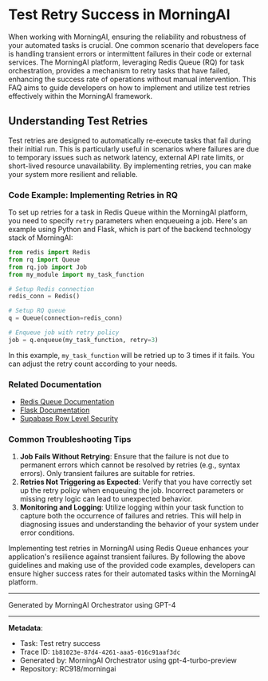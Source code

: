 # Test Retry Success in MorningAI

When working with MorningAI, ensuring the reliability and robustness of your automated tasks is crucial. One common scenario that developers face is handling transient errors or intermittent failures in their code or external services. The MorningAI platform, leveraging Redis Queue (RQ) for task orchestration, provides a mechanism to retry tasks that have failed, enhancing the success rate of operations without manual intervention. This FAQ aims to guide developers on how to implement and utilize test retries effectively within the MorningAI framework.

## Understanding Test Retries

Test retries are designed to automatically re-execute tasks that fail during their initial run. This is particularly useful in scenarios where failures are due to temporary issues such as network latency, external API rate limits, or short-lived resource unavailability. By implementing retries, you can make your system more resilient and reliable.

### Code Example: Implementing Retries in RQ

To set up retries for a task in Redis Queue within the MorningAI platform, you need to specify `retry` parameters when enqueueing a job. Here's an example using Python and Flask, which is part of the backend technology stack of MorningAI:

```python
from redis import Redis
from rq import Queue
from rq.job import Job
from my_module import my_task_function

# Setup Redis connection
redis_conn = Redis()

# Setup RQ queue
q = Queue(connection=redis_conn)

# Enqueue job with retry policy
job = q.enqueue(my_task_function, retry=3)
```

In this example, `my_task_function` will be retried up to 3 times if it fails. You can adjust the retry count according to your needs.

### Related Documentation

- [Redis Queue Documentation](https://python-rq.org/docs/)
- [Flask Documentation](https://flask.palletsprojects.com/)
- [Supabase Row Level Security](https://supabase.com/docs/guides/auth/row-level-security)

### Common Troubleshooting Tips

1. **Job Fails Without Retrying**: Ensure that the failure is not due to permanent errors which cannot be resolved by retries (e.g., syntax errors). Only transient failures are suitable for retries.
2. **Retries Not Triggering as Expected**: Verify that you have correctly set up the retry policy when enqueuing the job. Incorrect parameters or missing retry logic can lead to unexpected behavior.
3. **Monitoring and Logging**: Utilize logging within your task function to capture both the occurrence of failures and retries. This will help in diagnosing issues and understanding the behavior of your system under error conditions.

Implementing test retries in MorningAI using Redis Queue enhances your application's resilience against transient failures. By following the above guidelines and making use of the provided code examples, developers can ensure higher success rates for their automated tasks within the MorningAI platform.

---
Generated by MorningAI Orchestrator using GPT-4

---

**Metadata**:
- Task: Test retry success
- Trace ID: `1b81023e-87d4-4261-aaa5-016c91aaf3dc`
- Generated by: MorningAI Orchestrator using gpt-4-turbo-preview
- Repository: RC918/morningai
